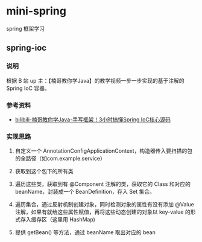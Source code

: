 # mini-spring

spring 框架学习

## spring-ioc

### 说明

根据 B 站 up 主：【楠哥教你学Java】的教学视频一步一步实现的基于注解的 Spring IoC 容器。

### 参考资料

- [bilibili-楠哥教你学Java-手写框架！3小时搞懂Spring IoC核心源码](https://www.bilibili.com/video/BV1AV411i7VH)


### 实现思路

1. 自定义一个 AnnotationConfigApplicationContext，构造器传入要扫描的包的全路径（如com.example.service）

2. 获取到这个包下的所有类

3. 遍历这些类，获取到有 @Component 注解的类，获取它的 Class 和对应的 beanName，封装成一个 BeanDefinition，存入 Set 集合。

4. 遍历集合，通过反射机制创建对象，同时检测对象的属性有没有添加 @Value 注解，如果有就给这些属性赋值，再将这些动态创建的对象以 key-value 的形式存入缓存区（这里用 HashMap)

5. 提供 getBean() 等方法，通过 beanName 取出对应的 bean

